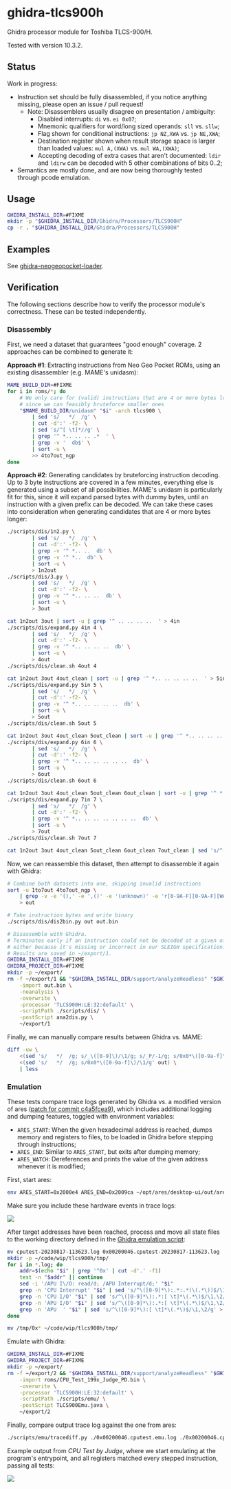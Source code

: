 # ghidra-tlcs900h

Ghidra processor module for Toshiba TLCS-900/H.

Tested with version 10.3.2.

## Status

Work in progress:

* Instruction set should be fully disassembled, if you notice anything missing, please open an issue / pull request!
    * Note: Disassemblers usually disagree on presentation / ambiguity:
        * Disabled interrupts: `di` vs. `ei 0x07`;
        * Mnemonic qualifiers for word/long sized operands: `sll` vs. `sllw`;
        * Flag shown for conditional instructions: `jp NZ,XWA` vs. `jp NE,XWA`;
        * Destination register shown when result storage space is larger than loaded values: `mul A,(XWA)` vs. `mul WA,(XWA)`;
        * Accepting decoding of extra cases that aren't documented: `ldir` and `ldirw` can be decoded with 5 other combinations of bits 0..2;
* Semantics are mostly done, and are now being thoroughly tested through pcode emulation.

## Usage

```sh
GHIDRA_INSTALL_DIR=#FIXME
mkdir -p "$GHIDRA_INSTALL_DIR/Ghidra/Processors/TLCS900H"
cp -r . "$GHIDRA_INSTALL_DIR/Ghidra/Processors/TLCS900H"
```

## Examples

See [ghidra\-neogeopocket\-loader](https://github.com/nevesnunes/ghidra-neogeopocket-loader).

## Verification

The following sections describe how to verify the processor module's correctness. These can be tested independently.

### Disassembly

First, we need a dataset that guarantees "good enough" coverage. 2 approaches can be combined to generate it:

**Approach #1**: Extracting instructions from Neo Geo Pocket ROMs, using an existing disassembler (e.g. MAME's unidasm):

```sh
MAME_BUILD_DIR=#FIXME
for i in roms/*; do
    # We only care for (valid) instructions that are 4 or more bytes long,
    # since we can feasibly bruteforce smaller ones
    "$MAME_BUILD_DIR/unidasm" "$i" -arch tlcs900 \
        | sed 's/   */  /g' \
        | cut -d':' -f2- \
        | sed 's/^[ \t]*//g' \
        | grep '^ *.. .. .. .*  ' \
        | grep -v '  db$' \
        | sort -u \
        >> 4to7out_ngp
done
```

**Approach #2**: Generating candidates by bruteforcing instruction decoding. Up to 3 byte instructions are covered in a few minutes, everything else is generated using a subset of all possibilities. MAME's unidasm is particularly fit for this, since it will expand parsed bytes with dummy bytes, until an instruction with a given prefix can be decoded. We can take these cases into consideration when generating candidates that are 4 or more bytes longer:

```sh
./scripts/dis/1n2.py \
        | sed 's/   */  /g' \
        | cut -d':' -f2- \
        | grep -v '^ *.. ..  db' \
        | grep -v '^ *..  db' \
        | sort -u \
        > 1n2out
./scripts/dis/3.py \
        | sed 's/   */  /g' \
        | cut -d':' -f2- \
        | grep -v '^ *.. .. ..  db' \
        | sort -u \
        > 3out

cat 1n2out 3out | sort -u | grep '^ .. .. .. ..  ' > 4in
./scripts/dis/expand.py 4in 4 \
        | sed 's/   */  /g' \
        | cut -d':' -f2- \
        | grep -v '^ *.. .. .. ..  db' \
        | sort -u \
        > 4out
./scripts/dis/clean.sh 4out 4

cat 1n2out 3out 4out_clean | sort -u | grep '^ *.. .. .. .. ..  ' > 5in
./scripts/dis/expand.py 5in 5 \
        | sed 's/   */  /g' \
        | cut -d':' -f2- \
        | grep -v '^ *.. .. .. .. ..  db' \
        | sort -u \
        > 5out
./scripts/dis/clean.sh 5out 5

cat 1n2out 3out 4out_clean 5out_clean | sort -u | grep '^ *.. .. .. .. .. ..  ' > 6in
./scripts/dis/expand.py 6in 6 \
        | sed 's/   */  /g' \
        | cut -d':' -f2- \
        | grep -v '^ *.. .. .. .. .. ..  db' \
        | sort -u \
        > 6out
./scripts/dis/clean.sh 6out 6

cat 1n2out 3out 4out_clean 5out_clean 6out_clean | sort -u | grep '^ *.. .. .. .. .. .. ..  ' > 7in
./scripts/dis/expand.py 7in 7 \
        | sed 's/   */  /g' \
        | cut -d':' -f2- \
        | grep -v '^ *.. .. .. .. .. .. ..  db' \
        | sort -u \
        > 7out
./scripts/dis/clean.sh 7out 7

cat 1n2out 3out 4out_clean 5out_clean 6out_clean 7out_clean | sed 's/^[ \t]*//g' | sort -u > 1to7out
```

Now, we can reassemble this dataset, then attempt to disassemble it again with Ghidra:

```sh
# Combine both datasets into one, skipping invalid instructions
sort -u 1to7out 4to7out_ngp \
    | grep -v -e '(),' -e ',()' -e '(unknown)' -e 'r[0-9A-F][0-9A-F][WABCDEHL]' \
    > out

# Take instruction bytes and write binary
./scripts/dis/dis2bin.py out out.bin

# Disassemble with Ghidra. 
# Terminates early if an instruction could not be decoded at a given offset,
# either because it's missing or incorrect in our SLEIGH specification.
# Results are saved in ~/export/1.
GHIDRA_INSTALL_DIR=#FIXME
GHIDRA_PROJECT_DIR=#FIXME
mkdir -p ~/export/
rm -f ~/export/1 && "$GHIDRA_INSTALL_DIR/support/analyzeHeadless" "$GHIDRA_PROJECT_DIR" tlcs900h_headless \
    -import out.bin \
    -noanalysis \
    -overwrite \
    -processor 'TLCS900H:LE:32:default' \
    -scriptPath ./scripts/dis/ \
    -postScript ana2dis.py \
    ~/export/1
```

Finally, we can manually compare results between Ghidra vs. MAME:

```sh
diff -uw \
    <(sed 's/   */  /g; s/_\([0-9]\)/\1/g; s/_P/-1/g; s/0x0*\([0-9a-f]\)/\1/g' ~/export/1) \
    <(sed 's/   */  /g; s/0x0*\([0-9a-f]\)/\1/g' out) \
    | less
```

### Emulation

These tests compare trace logs generated by Ghidra vs. a modified version of ares ([patch for commit c4a5fcea9](./scripts/emu/ares.diff)), which includes additional logging and dumping features, toggled with environment variables:

* `ARES_START`: When the given hexadecimal address is reached, dumps memory and registers to files, to be loaded in Ghidra before stepping through instructions;
* `ARES_END`: Similar to `ARES_START`, but exits after dumping memory;
* `ARES_WATCH`: Dereferences and prints the value of the given address whenever it is modified;

First, start ares:

```sh
env ARES_START=0x2000e4 ARES_END=0x2009ca ~/opt/ares/desktop-ui/out/ares --system ngpc /media/fn/TOSHIBA-EXT/FN-NUX/cputest.ngc
```

Make sure you include these hardware events in trace logs:

![](ares.png)

After target addresses have been reached, process and move all state files to the working directory defined in the [Ghidra emulation script](./scripts/emu/TLCS900Emu.java):

```sh
mv cputest-20230817-113623.log 0x00200046.cputest-20230817-113623.log
mkdir -p ~/code/wip/tlcs900h/tmp/
for i in *.log; do
    addr=$(echo "$i" | grep '^0x' | cut -d'.' -f1)
    test -n "$addr" || continue
    sed -i '/APU I\/O: read/d; /APU Interrupt/d;' "$i"
    grep -n 'CPU Interrupt' "$i" | sed 's/^\([0-9]*\):.*:.*(\(.*\))$/\1,\2/g' > ~/code/wip/tlcs900h/tmp/"$addr".int
    grep -n 'CPU I/O' "$i" | sed 's/^\([0-9]*\):.*:[ \t]*\(.*\)$/\1,\2/g' > ~/code/wip/tlcs900h/tmp/"$addr".io
    grep -n 'APU I/O' "$i" | sed 's/^\([0-9]*\):.*:[ \t]*\(.*\)$/\1,\2/g' > ~/code/wip/tlcs900h/tmp/"$addr".apu.io
    grep -n 'APU  ' "$i" | sed 's/^\([0-9]*\):[ \t]*\(.*\)$/\1,\2/g' > ~/code/wip/tlcs900h/tmp/"$addr".apu
done

mv /tmp/0x* ~/code/wip/tlcs900h/tmp/
```

Emulate with Ghidra:

```sh
GHIDRA_INSTALL_DIR=#FIXME
GHIDRA_PROJECT_DIR=#FIXME
mkdir -p ~/export/
rm -f ~/export/2 && "$GHIDRA_INSTALL_DIR/support/analyzeHeadless" "$GHIDRA_PROJECT_DIR" tlcs900h_headless \
    -import roms/CPU_Test_199x_Judge_PD.bin \
    -overwrite \
    -processor 'TLCS900H:LE:32:default' \
    -scriptPath ./scripts/emu/ \
    -postScript TLCS900Emu.java \
    ~/export/2
```

Finally, compare output trace log against the one from ares:

```sh
./scripts/emu/tracediff.py ./0x00200046.cputest.emu.log ./0x00200046.cputest-20230817-113623.log
```

Example output from _CPU Test by Judge_, where we start emulating at the program's entrypoint, and all registers matched every stepped instruction, passing all tests:

![](tracediff.png)
